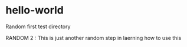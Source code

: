 # hello-world
Random first test directory

RANDOM 2 : This is just another random step in laerning how to use this
